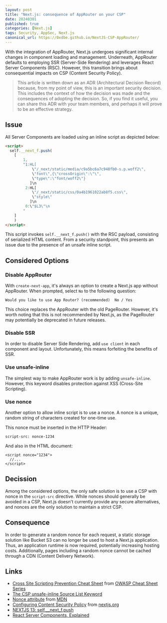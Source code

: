 ```yaml
---
layout: post
title: "Next.js: consequence of AppRouter on your CSP"
date: 20240301
published: true
categories: [Next.js]
tags: Security, AppSec, Next.js
canonical_url: https://0xdbe.github.io/NextJS-CSP-AppRouter/
---
```


With the integration of AppRouter, Next.js undergoes significant internal changes in component loading and management.
Underneath, AppRouter defaults to employing SSR (Server-Side Rendering) and leverages React Server Components (RSC).
However, this transition brings about consequential impacts on CSP (Content Security Policy).

> This article is written down as an ADR (Architectural Decision Record) because, from my point of view, this is an important security decision.
> This includes the context of how the decision was made and the consequences of adopting the decision.
> So, if you find it useful, you can share this ADR with your team members, and perhaps it will prove to be an effective strategy.

## Issue

All Server Components are loaded using an inline script as depicted below:

```html
<script>
  self.__next_f.push(
    [
        1,
        "1:HL[
            \"/_next/static/media/c9a5bc6a7c948fb0-s.p.woff2\",
            \"font\",{\"crossOrigin\":\"\",
            \"type\":\"font/woff2\"}
           ]\n
         2:HL[
            \"/_next/static/css/0a4b1961022ab8f5.css\",
            \"style\"
           ]\n
         0:\"$L3\"\n
        "
    ]
    )
</script>
```

This script invokes ``self.__next_f.push()`` with the RSC payload, consisting of serialized HTML content.
From a security standpoint, this presents an issue due to the presence of an unsafe inline script.

## Considered Options

### Disable AppRouter

With ``create-next-app``, it's always an option to create a Next.js app without AppRouter.
When prompted, select ``No`` to the following question:

```
Would you like to use App Router? (recommended)  No / Yes
```

This choice replaces the AppRouter with the old PageRouter.
However, it's worth noting that this is not recommended by Next.js, as the PageRouter may potentially be deprecated in future releases.

### Disable SSR

In order to disable Server Side Rendering, add ``use client`` in each component and layout.
Unfortunately, this means forfeiting the benefits of SSR.

### Use unsafe-inline

The simplest way to make AppRouter work is by adding ``unsafe-inline``.
However, this keyword disables protection against XSS (Cross-Site Scripting).

### Use nonce

Another option to allow inline script is to use a nonce.
A nonce is a unique, random string of characters created for one-time use.

This nonce must be inserted in the HTTP Header:


```
script-src: nonce-1234
```

And also in the HTML document:

```
<script nonce="1234">
  //...
</script>
```


## Decission

Among the considered options, the only safe solution is to use a CSP with nonce in the ``script-src`` directive.
While nonces should generally be avoided in a CSP, Next.js doesn't currently provide any secure alternatives, and nonces are the only solution to maintain a strict CSP.

## Consequence

In order to generate a random nonce for each request, a static storage solution like Bucket S3 can no longer be used to host a Next.js application.
Thus, an application runtime is now required, potentially increasing hosting costs.
Additionally, pages including a random nonce cannot be cached through a CDN (Content Delivery Network).


## Links

- [Cross Site Scripting Prevention Cheat Sheet](https://cheatsheetseries.owasp.org/cheatsheets/Cross_Site_Scripting_Prevention_Cheat_Sheet.html) from [OWASP Cheat Sheet Series](https://cheatsheetseries.owasp.org)
- [The CSP unsafe-inline Source List Keyword](https://content-security-policy.com/unsafe-inline/)
- [Nonce attribute](https://developer.mozilla.org/en-US/docs/Web/HTML/Global_attributes/nonce) from [MDN](https://developer.mozilla.org)
- [Configuring Content Security Policy](https://nextjs.org/docs/app/building-your-application/configuring/content-security-policy) from [nextjs.org](https://nextjs.org/)
- [NEXTJS 13: self.__next_f.push](https://github.com/vercel/next.js/discussions/42170)
- [React Server Components, Explained](https://giuseppegurgone.com/react-server-component-explained)
